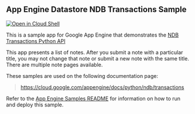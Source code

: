 ## App Engine Datastore NDB Transactions Sample

[![Open in Cloud Shell][shell_img]][shell_link]

[shell_img]: http://gstatic.com/cloudssh/images/open-btn.png
[shell_link]: https://console.cloud.google.com/cloudshell/open?git_repo=https://github.com/GoogleCloudPlatform/python-docs-samples&page=editor&open_in_editor=appengine/standard/ndb/transactions/README.md

This is a sample app for Google App Engine that demonstrates the [NDB Transactions Python API](https://cloud.google.com/appengine/docs/python/ndb/transactions)

This app presents a list of notes. After you submit a note with a particular title, you may not change that note or submit a new note with the same title. There are multiple note pages available.

<!-- auto-doc-link -->
These samples are used on the following documentation page:

> https://cloud.google.com/appengine/docs/python/ndb/transactions

<!-- end-auto-doc-link -->

Refer to the [App Engine Samples README](../../README.md) for information on how to run and deploy this sample.
